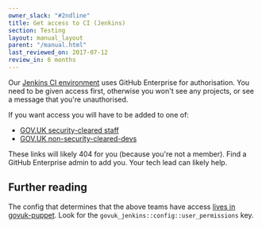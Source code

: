 ```yaml
---
owner_slack: "#2ndline"
title: Get access to CI (Jenkins)
section: Testing
layout: manual_layout
parent: "/manual.html"
last_reviewed_on: 2017-07-12
review_in: 6 months
---
```


Our [Jenkins CI environment][ci] uses GitHub Enterprise for authorisation. You need to be given access first, otherwise you won't see any projects, or see a message that you're unauthorised.

If you want access you will have to be added to one of:

- [GOV.UK security-cleared staff][team-1]  
- [GOV.UK non-security-cleared-devs][team-2]

These links will likely 404 for you (because you're not a member). Find a GitHub Enterprise admin to add you. Your tech lead can likely help.

## Further reading

The config that determines that the above teams have access [lives in govuk-puppet][puppet]. Look for the `govuk_jenkins::config::user_permissions` key.

[ci]: /manual/jenkins-ci.html
[team-1]: https://github.digital.cabinet-office.gov.uk/orgs/gds/teams/gov-uk-security-cleared-staff
[team-2]: https://github.digital.cabinet-office.gov.uk/orgs/gds/teams/gov-uk-non-security-cleared-devs
[puppet]: https://github.com/alphagov/govuk-puppet/blob/master/hieradata/class/ci_master.yaml
